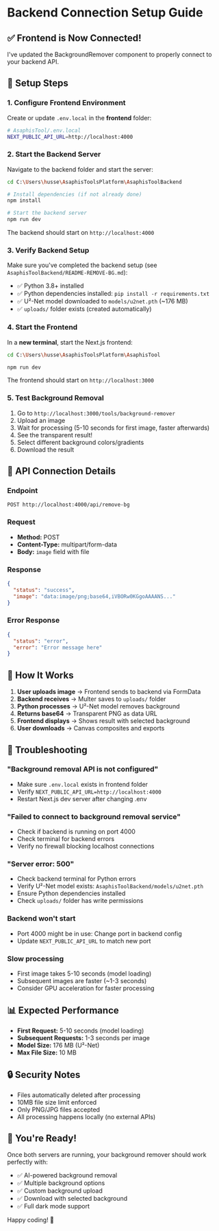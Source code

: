# Backend Connection Setup Guide

## ✅ Frontend is Now Connected!

I've updated the BackgroundRemover component to properly connect to your backend API.

## 🚀 Setup Steps

### 1. Configure Frontend Environment

Create or update `.env.local` in the **frontend** folder:

```bash
# AsaphisTool/.env.local
NEXT_PUBLIC_API_URL=http://localhost:4000
```

### 2. Start the Backend Server

Navigate to the backend folder and start the server:

```bash
cd C:\Users\husse\AsaphisToolsPlatform\AsaphisToolBackend

# Install dependencies (if not already done)
npm install

# Start the backend server
npm run dev
```

The backend should start on `http://localhost:4000`

### 3. Verify Backend Setup

Make sure you've completed the backend setup (see `AsaphisToolBackend/README-REMOVE-BG.md`):

- ✅ Python 3.8+ installed
- ✅ Python dependencies installed: `pip install -r requirements.txt`
- ✅ U²-Net model downloaded to `models/u2net.pth` (~176 MB)
- ✅ `uploads/` folder exists (created automatically)

### 4. Start the Frontend

In a **new terminal**, start the Next.js frontend:

```bash
cd C:\Users\husse\AsaphisToolsPlatform\AsaphisTool

npm run dev
```

The frontend should start on `http://localhost:3000`

### 5. Test Background Removal

1. Go to `http://localhost:3000/tools/background-remover`
2. Upload an image
3. Wait for processing (5-10 seconds for first image, faster afterwards)
4. See the transparent result!
5. Select different background colors/gradients
6. Download the result

## 📡 API Connection Details

### Endpoint
```
POST http://localhost:4000/api/remove-bg
```

### Request
- **Method:** POST
- **Content-Type:** multipart/form-data
- **Body:** `image` field with file

### Response
```json
{
  "status": "success",
  "image": "data:image/png;base64,iVBORw0KGgoAAAANS..."
}
```

### Error Response
```json
{
  "status": "error",
  "error": "Error message here"
}
```

## 🔧 How It Works

1. **User uploads image** → Frontend sends to backend via FormData
2. **Backend receives** → Multer saves to `uploads/` folder
3. **Python processes** → U²-Net model removes background
4. **Returns base64** → Transparent PNG as data URL
5. **Frontend displays** → Shows result with selected background
6. **User downloads** → Canvas composites and exports

## 🐛 Troubleshooting

### "Background removal API is not configured"
- Make sure `.env.local` exists in frontend folder
- Verify `NEXT_PUBLIC_API_URL=http://localhost:4000`
- Restart Next.js dev server after changing .env

### "Failed to connect to background removal service"
- Check if backend is running on port 4000
- Check terminal for backend errors
- Verify no firewall blocking localhost connections

### "Server error: 500"
- Check backend terminal for Python errors
- Verify U²-Net model exists: `AsaphisToolBackend/models/u2net.pth`
- Ensure Python dependencies installed
- Check `uploads/` folder has write permissions

### Backend won't start
- Port 4000 might be in use: Change port in backend config
- Update `NEXT_PUBLIC_API_URL` to match new port

### Slow processing
- First image takes 5-10 seconds (model loading)
- Subsequent images are faster (~1-3 seconds)
- Consider GPU acceleration for faster processing

## 📊 Expected Performance

- **First Request:** 5-10 seconds (model loading)
- **Subsequent Requests:** 1-3 seconds per image
- **Model Size:** 176 MB (U²-Net)
- **Max File Size:** 10 MB

## 🔒 Security Notes

- Files automatically deleted after processing
- 10MB file size limit enforced
- Only PNG/JPG files accepted
- All processing happens locally (no external APIs)

## 🎉 You're Ready!

Once both servers are running, your background remover should work perfectly with:
- ✅ AI-powered background removal
- ✅ Multiple background options
- ✅ Custom background upload
- ✅ Download with selected background
- ✅ Full dark mode support

Happy coding! 🚀
